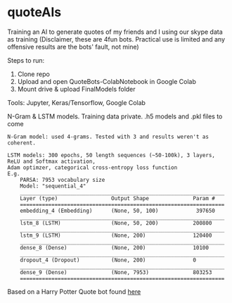 # quoteAIs
Training an AI to generate quotes of my friends and I using our skype data as training
(Disclaimer, these are 4fun bots. Practical use is limited and any offensive results are the bots' fault, not mine)

Steps to run:
1. Clone repo
2. Upload and open QuoteBots-ColabNotebook in Google Colab
3. Mount drive & upload FinalModels folder

Tools:
	Jupyter, Keras/Tensorflow, Google Colab
	
N-Gram & LSTM models. Training data private. .h5 models and .pkl files to come

	N-Gram model: used 4-grams. Tested with 3 and results weren't as coherent.

	LSTM models: 300 epochs, 50 length sequences (~50-100k), 3 layers, ReLU and Softmax activation,
	Adam optimzer, categorical cross-entropy loss function
	E.g.
		PARSA: 7953 vocabulary size
		Model: "sequential_4"
		_________________________________________________________________
		Layer (type)                 Output Shape              Param #   
		=================================================================
		embedding_4 (Embedding)      (None, 50, 100)            397650    
		_________________________________________________________________
		lstm_8 (LSTM)                (None, 50, 200)           200800    
		_________________________________________________________________
		lstm_9 (LSTM)                (None, 200)               120400    
		_________________________________________________________________
		dense_8 (Dense)              (None, 200)               10100     
		_________________________________________________________________
		dropout_4 (Dropout)          (None, 200)               0         
		_________________________________________________________________
		dense_9 (Dense)              (None, 7953)              803253    
		=================================================================

Based on a Harry Potter Quote bot found [here](https://github.com/asmitakulkarni/QuoteGenerator)
